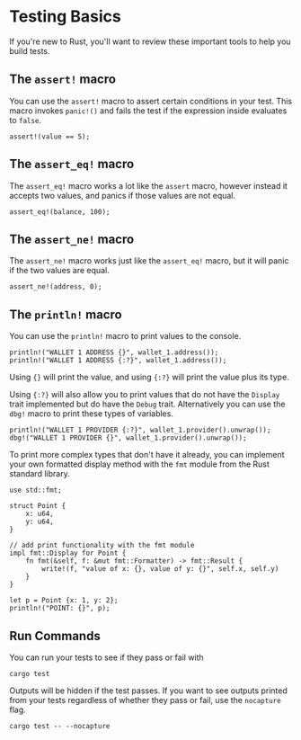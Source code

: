 # Testing Basics

If you're new to Rust, you'll want to review these important tools to help you build tests.

## The `assert!` macro

<!-- This section should explain the `assert!` macro -->
<!-- assert:example:start -->
You can use the `assert!` macro to assert certain conditions in your test. This macro invokes `panic!()` and fails the test if the expression inside evaluates to `false`.
<!-- assert:example:end -->

<!-- This section should show an example of the `assert!` macro -->
<!-- assert_code:example:start -->
```rust, ignore
assert!(value == 5);
```
<!-- assert_code:example:end -->

## The `assert_eq!` macro

<!-- This section should show an example of the `assert_eq!` macro -->
<!-- assert_eq:example:start -->
The `assert_eq!` macro works a lot like the `assert` macro, however instead it accepts two values, and panics if those values are not equal.
<!-- assert_eq:example:end -->

<!-- This section should show an example of the `assert_eq!` macro -->
<!-- assert_eq_code:example:start -->
```rust, ignore
assert_eq!(balance, 100);
```
<!-- assert_eq_code:example:end -->

## The `assert_ne!` macro

<!-- This section should show an example of the `assert_ne!` macro -->
<!-- assert_ne:example:start -->
The `assert_ne!` macro works just like the `assert_eq!` macro, but it will panic if the two values are equal.
<!-- assert_ne:example:end -->

<!-- This section should show an example of the `assert_ne!` macro -->
<!-- assert_ne_code:example:start -->
```rust, ignore
assert_ne!(address, 0);
```
<!-- assert_ne_code:example:end -->

## The `println!` macro

<!-- This section should explain how the `println!` macro can be used in tests -->
<!--print_ln:example:start -->
You can use the `println!` macro to print values to the console.
<!--print_ln:example:end -->

<!-- This section should show an example of the `println!` macro -->
<!--print_ln_code:example:start -->
```rust, ignore
println!("WALLET 1 ADDRESS {}", wallet_1.address());
println!("WALLET 1 ADDRESS {:?}", wallet_1.address());
```
<!--print_ln_code:example:end -->

<!-- This section should explain how `{}` and `{:?}` are used in the `println!` macro -->
<!--print_ln_2:example:start -->
Using `{}` will print the value, and using `{:?}` will print the value plus its type.

Using `{:?}` will also allow you to print values that do not have the `Display` trait implemented but do have the `Debug` trait. Alternatively you can use the `dbg!` macro to print these types of variables.
<!--print_ln_2:example:end -->

<!-- This section should show an example of the `println!` and `dbg` macros -->
<!--print_ln_dbg_code:example:start -->
```rust, ignore
println!("WALLET 1 PROVIDER {:?}", wallet_1.provider().unwrap());
dbg!("WALLET 1 PROVIDER {}", wallet_1.provider().unwrap());
```
<!--print_ln_dbg_code:example:end -->

<!-- This section should explain how implement custom fmt -->
<!--fmt:example:start -->
To print more complex types that don't have it already, you can implement your own formatted display method with the `fmt` module from the Rust standard library.
<!--fmt:example:end -->

<!-- This section should show a code example of how implement custom fmt -->
<!--fmt_code:example:start -->
```rust, ignore
use std::fmt;

struct Point {
    x: u64,
    y: u64,
}

// add print functionality with the fmt module 
impl fmt::Display for Point {
    fn fmt(&self, f: &mut fmt::Formatter) -> fmt::Result {
        write!(f, "value of x: {}, value of y: {}", self.x, self.y)
    }
}

let p = Point {x: 1, y: 2};
println!("POINT: {}", p);
```
<!--fmt_code:example:end -->

## Run Commands

You can run your tests to see if they pass or fail with

```
cargo test
```

<!-- This section should when outputs are hidden and what the `nocapture` flag does -->
<!--outputs:example:start -->
Outputs will be hidden if the test passes. If you want to see outputs printed from your tests regardless of whether they pass or fail, use the `nocapture` flag.
<!--outputs:example:end -->

```
cargo test -- --nocapture
```
